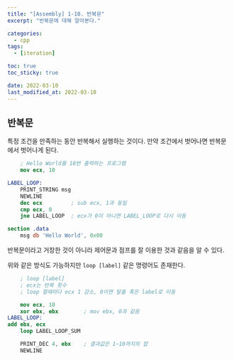 ```yaml
---
title: "[Assembly] 1-10. 반복문"
excerpt: "반복문에 대해 알아본다."

categories:
  - cpp
tags:
  - [iteration]

toc: true
toc_sticky: true

date: 2022-03-10
last_modified_at: 2022-03-10
---
```


## 반복문
특정 조건을 만족하는 동안 반복해서 실행하는 것이다.
만약 조건에서 벗어나면 반복문에서 벗어나게 된다.
```nasm
    ; Hello World를 10번 출력하는 프로그램
    mov ecx, 10

LABEL_LOOP:
    PRINT_STRING msg
    NEWLINE
    dec ecx         ; sub ecx, 1과 동일
    cmp ecx, 0
    jne LABEL_LOOP  ; ecx가 0이 아니면 LABEL_LOOP로 다시 이동

section .data
    msg db 'Hello World', 0x00
```

반복문이라고 거창한 것이 아니라 제어문과 점프를 잘 이용한 것과 같음을 알 수 있다.

위와 같은 방식도 가능하지만 `loop [label]` 같은 명령어도 존재한다.
```nasm
    ; loop [label]
    ; ecx는 반복 횟수
    ; loop 할때마다 ecx 1 감소, 0이면 탈출 혹은 label로 이동

    mov ecx, 10
    xor ebx, ebx        ; mov ebx, 0과 같음
LABEL_LOOP:
add ebx, ecx
    loop LABEL_LOOP_SUM

    PRINT_DEC 4, ebx    ; 결과값은 1~10까지의 합
    NEWLINE
```